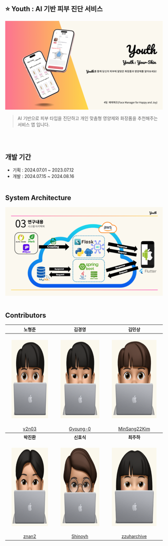 ## ⭐ Youth : AI 기반 피부 진단 서비스

![메인페이지](/profile/images/main.png)
> AI 기반으로 피부 타입을 진단하고 개인 맞춤형 영양제와 화장품을 추천해주는 서비스 앱 입니다.

</br></br>


## 개발 기간

* 기획 : 2024.07.01 ~ 2023.07.12
* 개발 : 2024.07.15 ~ 2024.08.16
</br></br>


## System Architecture

![시스템 아키텍처](/profile/images/system-architecture.png)
</br></br>


## Contributors 

<table>
<thead>
<tr>
<th align="center">노형준</th>
<th align="center">김경영</th>
<th align="center">김민상</th>
</tr>
</thead>
<tbody>
<tr>
<td align="center" style="padding: 20px;"><a target="_blank" rel="noopener noreferrer nofollow" href="https://github.com/v2n03">
  <img src="/profile/images/avatars/노형준.png" alt="노형준" width="200" height="250" style="max-width: 100%;"></a></td>
<td align="center" style="padding: 20px;"><a target="_blank" rel="noopener noreferrer nofollow" href="https://github.com/Gyoung-0">
  <img src="/profile/images/avatars/김경영.png" alt="김경영" width="200" height="250" style="max-width: 100%;"></a></td>
<td align="center" style="padding: 20px;"><a target="_blank" rel="noopener noreferrer nofollow" href="https://github.com/MinSang22Kim">
  <img src="/profile/images/avatars/김민상.png" alt="김민상" width="200" height="250" style="max-width: 100%;"></a></td>
</tr>
<tr>
<td align="center"><a href="https://github.com/v2n03">v2n03</a></td>
<td align="center"><a href="https://github.com/Gyoung-0">Gyoung-0</a></td>
<td align="center"><a href="https://github.com/MinSang22Kim">MinSang22Kim</a></td>
</tr>
<tr>
<th align="center">박진환</th>
<th align="center">신효식</th>
<th align="center">최주하</th>
</tr>
<tr>
<td align="center" style="padding: 20px;"><a target="_blank" rel="noopener noreferrer nofollow" href="https://github.com/znan2">
  <img src="/profile/images/avatars/박진환.png" alt="박진환" width="200" height="250" style="max-width: 100%;"></a></td>
<td align="center" style="padding: 20px;"><a target="_blank" rel="noopener noreferrer nofollow" href="https://github.com/Shinoyh">
  <img src="/profile/images/avatars/신효식.png" alt="신효식" width="200" height="250" style="max-width: 100%;"></a></td>
<td align="center" style="padding: 20px;"><a target="_blank" rel="noopener noreferrer nofollow" href="https://github.com/zzuharchive">
  <img src="/profile/images/avatars/최주하.png" alt="최주하" width="200" height="250" style="max-width: 100%;"></a></td>
</tr>
<tr>
<td align="center"><a href="https://github.com/znan2">znan2</a></td>
<td align="center"><a href="https://github.com/Shinoyh">Shinoyh</a></td>
<td align="center"><a href="https://github.com/zzuharchive">zzuharchive</a></td>
</tr>
</tbody>
</table>
